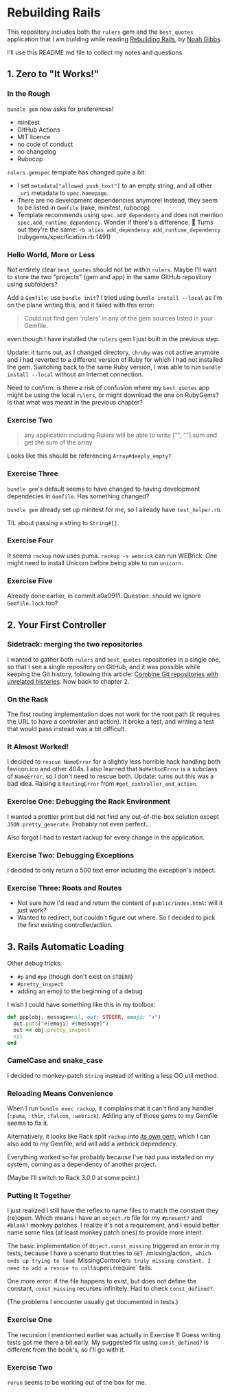 Rebuilding Rails
================

This repository includes both the `rulers` gem and the `best_quotes` application that I am building while reading [Rebuilding Rails](https://rebuilding-rails.com/), by [Noah Gibbs](https://github.com/noahgibbs).

I'll use this README.md file to collect my notes and questions.

## 1. Zero to "It Works!"

### In the Rough

`bundle gem` now asks for preferences!
- minitest
- GitHub Actions
- MIT licence
- no code of conduct
- no changelog
- Rubocop

`rulers.gemspec` template has changed quite a bit:

- I set `metadata["allowed_push_host"]` to an empty string, and all other `_uri` metadata to `spec.homepage`.
- There are no development dependencies anymore! Instead, they seem to be listed in `Gemfile` (rake, minitest, rubocop).
- Template recommends using `spec.add_dependency` and does not mention `spec.add_runtime_dependency`. Wonder if there's a difference. 🤔
      Turns out they're the same:
      ```rb
      alias add_dependency add_runtime_dependency
      ```
      (rubygems/specification.rb:1491)

### Hello World, More or Less

Not entirely clear `best_quotes` should not be _within_ `rulers`.
Maybe I'll want to store the two "projects" (gem and app) in the same GitHub repository using subfolders?

Add a `Gemfile`: use `bundle init`?
I tried using `bundle install --local` as I'm on the plane writing this, and it failed with this error:

> Could not find gem 'rulers' in any of the gem sources listed in your Gemfile.

even though I have installed the `rulers` gem I just built in the previous step.

Update: it turns out, as I changed directory, `chruby` was not active anymore and I had reverted to a different version of Ruby for which I had not installed the gem. Switching back to the same Ruby version, I was able to run `bundle install --local` without an Internet connection.

Need to confirm: is there a risk of confusion where my `best_quotes` app might be using the local `rulers`, or might download the one on RubyGems? Is that what was meant in the previous chapter?

### Exercise Two

> any application including Rulers will be able to write ["", ""].sum and get the sum of the array

Looks like this should be referencing `Array#deeply_empty?`

### Exercise Three

`bundle gem`'s default seems to have changed to having development dependecies in `Gemfile`. Has something changed?

`bundle gem` already set up minitest for me, so I already have `test_helper.rb`.

TIL about passing a string to `String#[]`.

### Exercise Four

It seems `rackup` now uses puma. `rackup -s webrick` can run WEBrick.
One might need to install Unicorn before being able to run `unicorn`.

### Exercise Five

Already done earlier, in commit a0a0911.
Question: should we ignore `Gemfile.lock` too?

## 2. Your First Controller

### Sidetrack: merging the two repositories

I wanted to gather both `rulers` and `best_quotes` repositories in a single one, so that I see a single repository on GitHub, and it was possible while keeping the Git history, following this article: [Combine Git repositories with unrelated histories](https://jeffkreeftmeijer.com/git-combine). Now back to chapter 2.

### On the Rack

The first routing implementation does not work for the root path (it requires the URL to have a controller and action). It broke a test, and writing a test that would pass instead was a bit difficult.

### It Almost Worked!

I decided to `rescue NameError` for a slightly less horrible hack handling both favicon.ico and other 404s.
I also learned that `NoMethodError` is a subclass of `NameError`, so I don't need to rescue both.
Update: turns out this was a bad idea. Raising a `RoutingError` from `#get_controller_and_action`.

### Exercise One: Debugging the Rack Environment

I wanted a prettier print but did not find any out-of-the-box solution except `JSON.pretty_generate`. Probably not even perfect...

Also forgot I had to restart rackup for every change in the application.

### Exercise Two: Debugging Exceptions

I decided to only return a 500 text error including the exception's inspect.

### Exercise Three: Roots and Routes

- Not sure how I'd read and return the content of `public/index.html`: will it just work?
- Wanted to redirect, but couldn't figure out where. So I decided to pick the first existing controller/action.

## 3. Rails Automatic Loading

Other debug tricks:

- `#p` and `#pp` (though don't exist on `STDERR`)
- `#pretty_inspect`
- adding an emoji to the beginning of a debug

I wish I could have something like this in my toolbox:
```rb
def ppp(obj, message=nil, out: STDERR, emoji: "⬇️")
  out.puts("#{emoji} #{message}")
  out << obj.pretty_inspect
  nil
end
```

### CamelCase and snake_case

I decided to monkey-patch `String` instead of writing a less OO util method.

### Reloading Means Convenience

When I run `bundle exec rackup`, it complains that it can't find any handler (`:puma`, `:thin`, `:falcon`, `:webrick`).
Adding any of those gems to my Gemfile seems to fix it.

Alternatively, it looks like Rack split `rackup` into [its own gem](https://github.com/rack/rackup), which I can also add to my Gemfile, and will add a webrick dependency.

Everything worked so far probably because I've had `puma` installed on my system, coming as a dependency of another project.

(Maybe I'll switch to Rack 3.0.0 at some point.)

### Putting It Together

I just realized I still have the reflex to name files to match the constant they (re)open. Which means I have an `object.rb` file for my `#present?` and `#blank?` monkey patches. I realize it's not a requirement, and I would better name some files (at least monkey patch ones) to provide more intent.

The basic implementation of `Object.const_missing` triggered an error in my tests, because I have a scenario that tries to `GET `/missing/action`, which ends up trying to load `MissingController` a truly missing constant. I need to add a rescue to call `super` if `require` fails.

One more error: if the file happens to exist, but does not define the constant, `const_missing` recurses infinitely. Had to check `const_defined?`.

(The problems I encounter usually get documented in tests.)

### Exercise One

The recursion I mentionned earlier was actually in Exercise 1! Guess writing tests got me there a bit early. My suggested fix using `const_defined?` is different from the book's, so I'll go with it.

### Exercise Two

`rerun` seems to be working out of the box for me.
